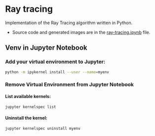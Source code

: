 # Ray tracing

Implementation of the Ray Tracing algorithm written in Python.

- Source code and generated images are in the [ray-tracing.ipynb](./ray-tracing.ipynb) file.

## Venv in Jupyter Notebook 

### Add your virtual environment to Jupyter:

```sh
python -m ipykernel install --user --name=myenv
```

### Remove Virtual Environment from Jupyter Notebook

#### List available kernels:

```sh
jupyter kernelspec list
```

#### Uninstall the kernel:

```sh
jupyter kernelspec uninstall myenv
```
